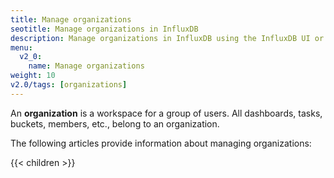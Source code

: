 ```yaml
---
title: Manage organizations
seotitle: Manage organizations in InfluxDB
description: Manage organizations in InfluxDB using the InfluxDB UI or the influx CLI.
menu:
  v2_0:
    name: Manage organizations
weight: 10
v2.0/tags: [organizations]
---
```


An **organization** is a workspace for a group of users.
All dashboards, tasks, buckets, members, etc., belong to an organization.

The following articles provide information about managing organizations:

{{< children >}}
